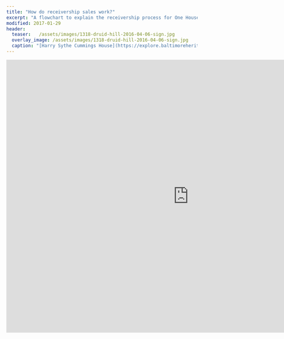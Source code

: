 ```yaml
---
title: "How do receivership sales work?"
excerpt: "A flowchart to explain the receivership process for One House at a Time."
modified: 2017-01-29
header:
  teaser:   /assets/images/1318-druid-hill-2016-04-06-sign.jpg
  overlay_image: /assets/images/1318-druid-hill-2016-04-06-sign.jpg
  caption: "[Harry Sythe Cummings House](https://explore.baltimoreheritage.org/items/show/528), 1318 Druid Hill Avenue. Photograph by Eli Pousson, 2016 April 6."
---
```


<div class="full"><iframe allowfullscreen frameborder="0" style="width:960px; height:720px" src="https://www.lucidchart.com/documents/embeddedchart/7db000fb-3119-48b6-8085-aaab8e4c2e18" id="7qYtA1QYPhZj"></iframe></div>
